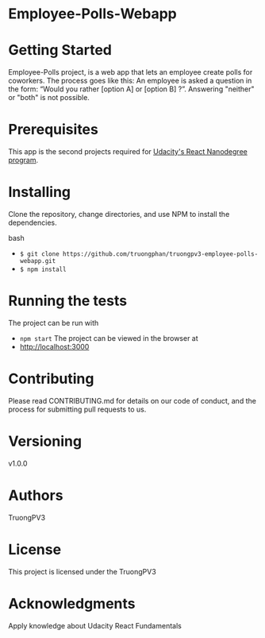 # Employee-Polls-Webapp

# Getting Started
Employee-Polls project, is a web app that lets an employee create polls for coworkers. The process goes like this: An employee is asked a question in the form: “Would you rather [option A] or [option B] ?”. Answering "neither" or "both" is not possible.

# Prerequisites
This app is the second projects required for [Udacity's React Nanodegree program](https://www.udacity.com/course/react-nanodegree--nd019).


# Installing
Clone the repository, change directories, and use NPM to install the dependencies.

bash
- `$ git clone https://github.com/truongphan/truongpv3-employee-polls-webapp.git`
- `$ npm install`

# Running the tests
The project can be run with
- `npm start`
The project can be viewed in the browser at
- [http://localhost:3000](http://localhost:3000)


# Contributing
Please read CONTRIBUTING.md for details on our code of conduct, and the process for submitting pull requests to us.

# Versioning
v1.0.0

# Authors
TruongPV3

# License
This project is licensed under the TruongPV3

# Acknowledgments
Apply knowledge about Udacity React Fundamentals